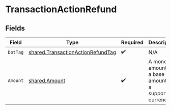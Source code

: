 # TransactionActionRefund


## Fields

| Field                                                                                  | Type                                                                                   | Required                                                                               | Description                                                                            | Example                                                                                |
| -------------------------------------------------------------------------------------- | -------------------------------------------------------------------------------------- | -------------------------------------------------------------------------------------- | -------------------------------------------------------------------------------------- | -------------------------------------------------------------------------------------- |
| `DotTag`                                                                               | [shared.TransactionActionRefundTag](../../models/shared/transactionactionrefundtag.md) | :heavy_check_mark:                                                                     | N/A                                                                                    | refund                                                                                 |
| `Amount`                                                                               | [shared.Amount](../../models/shared/amount.md)                                         | :heavy_check_mark:                                                                     | A monetary amount, i.e. a base unit amount and a supported currency.                   |                                                                                        |